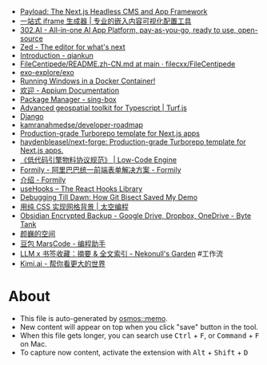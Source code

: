 - [Payload: The Next.js Headless CMS and App Framework](https://payloadcms.com/)
- [一站式 iframe 生成器 | 专业的嵌入内容可视化配置工具](https://iframegenerator.top/)
- [302.AI - All-in-one Al App Platform, pay-as-you-go, ready to use, open-source](https://302.ai/en/)
- [Zed - The editor for what's next](https://zed.dev/)
- [Introduction - qiankun](https://qiankun.umijs.org/guide)
- [FileCentipede/README.zh-CN.md at main · filecxx/FileCentipede](https://github.com/filecxx/FileCentipede/blob/main/README.zh-CN.md)
- [exo-explore/exo](https://github.com/exo-explore/exo)
- [Running Windows in a Docker Container!](https://www.youtube.com/watch?v=xhGYobuG508)
- [欢迎 - Appium Documentation](https://appium.io/docs/zh/2.12/)
- [Package Manager - sing-box](https://sing-box.sagernet.org/installation/package-manager/)
- [Advanced geospatial toolkit for Typescript | Turf.js](https://turfjs.org/)
- [Django](https://www.djangoproject.com/)
- [kamranahmedse/developer-roadmap](https://github.com/kamranahmedse/developer-roadmap)
- [Production-grade Turborepo template for Next.js apps](https://www.next-forge.com/)
- [haydenbleasel/next-forge: Production-grade Turborepo template for Next.js apps.](https://github.com/haydenbleasel/next-forge)
- [《低代码引擎物料协议规范》 | Low-Code Engine](https://lowcode-engine.cn/site/docs/specs/material-spec)
- [Formily - 阿里巴巴统一前端表单解决方案 - Formily](https://formilyjs.org/zh-CN)
- [介绍 - Formily](https://formilyjs.org/zh-CN/guide)
- [useHooks – The React Hooks Library](https://usehooks.com/)
- [Debugging Till Dawn: How Git Bisect Saved My Demo](https://www.mikebuss.com/posts/debugging-till-dawn)
- [用纯 CSS 实现网格背景 | 太空编程](https://spacexcode.com/blog/pure-css-grid-line/)
- [Obsidian Encrypted Backup - Google Drive, Dropbox, OneDrive - Byte Tank](https://lopespm.com/notes/2024/09/11/obsidian-backup.html)
- [颜巍的空间](https://km.sankuai.com/space/~yanwei10)
- [豆包 MarsCode - 编程助手](https://www.marscode.cn/home?utm_source=kol&utm_medium=article&utm_campaign=ryf10)
- [LLM x 书签收藏：摘要 & 全文索引 - Nekonull's Garden](https://nekonull.me/posts/llm_x_bookmark/) #工作流
- [Kimi.ai - 帮你看更大的世界](https://kimi.moonshot.cn/chat/cs8ctpibhd5hoinqscn0)

# About

- This file is auto-generated by [osmos::memo](https://github.com/osmoscraft/osmosmemo).
- New content will appear on top when you click "save" button in the tool.
- When this file gets longer, you can search use <kbd>Ctrl</kbd> + <kbd>F</kbd>, or <kbd>Command</kbd> + <kbd>F</kbd> on Mac.
- To capture now content, activate the extension with <kbd>Alt</kbd> + <kbd>Shift</kbd> + <kbd>D</kbd>
